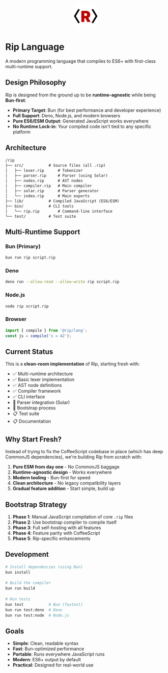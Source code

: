 <div align="center"><img src="assets/logo.png" style="height:75px" /><br></div>

# Rip Language

A modern programming language that compiles to ES6+ with first-class multi-runtime support.

## Design Philosophy

Rip is designed from the ground up to be **runtime-agnostic** while being **Bun-first**:

- **Primary Target**: Bun (for best performance and developer experience)
- **Full Support**: Deno, Node.js, and modern browsers
- **Pure ES6/ESM Output**: Generated JavaScript works everywhere
- **No Runtime Lock-in**: Your compiled code isn't tied to any specific platform

## Architecture

```
/rip
├── src/           # Source files (all .rip)
│   ├── lexer.rip      # Tokenizer
│   ├── parser.rip     # Parser (using Solar)
│   ├── nodes.rip      # AST nodes
│   ├── compiler.rip   # Main compiler
│   ├── solar.rip      # Parser generator
│   └── index.rip      # Main exports
├── lib/           # Compiled JavaScript (ES6/ESM)
├── bin/           # CLI tools
│   └── rip.rip        # Command-line interface
└── test/          # Test suite
```

## Multi-Runtime Support

### Bun (Primary)
```bash
bun run rip script.rip
```

### Deno
```bash
deno run --allow-read --allow-write rip script.rip
```

### Node.js
```bash
node rip script.rip
```

### Browser
```javascript
import { compile } from '@rip/lang';
const js = compile('x = 42');
```

## Current Status

This is a **clean-room implementation** of Rip, starting fresh with:

- ✅ Multi-runtime architecture
- ✅ Basic lexer implementation
- ✅ AST node definitions
- ✅ Compiler framework
- ✅ CLI interface
- 🚧 Parser integration (Solar)
- 🚧 Bootstrap process
- 📋 Test suite
- 📋 Documentation

## Why Start Fresh?

Instead of trying to fix the CoffeeScript codebase in place (which has deep CommonJS dependencies), we're building Rip from scratch with:

1. **Pure ESM from day one** - No CommonJS baggage
2. **Runtime-agnostic design** - Works everywhere
3. **Modern tooling** - Bun-first for speed
4. **Clean architecture** - No legacy compatibility layers
5. **Gradual feature addition** - Start simple, build up

## Bootstrap Strategy

1. **Phase 1**: Manual JavaScript compilation of core `.rip` files
2. **Phase 2**: Use bootstrap compiler to compile itself
3. **Phase 3**: Full self-hosting with all features
4. **Phase 4**: Feature parity with CoffeeScript
5. **Phase 5**: Rip-specific enhancements

## Development

```bash
# Install dependencies (using Bun)
bun install

# Build the compiler
bun run build

# Run tests
bun test           # Bun (fastest)
bun run test:deno  # Deno
bun run test:node  # Node.js
```

## Goals

- **Simple**: Clean, readable syntax
- **Fast**: Bun-optimized performance
- **Portable**: Runs everywhere JavaScript runs
- **Modern**: ES6+ output by default
- **Practical**: Designed for real-world use

